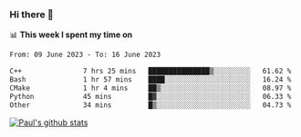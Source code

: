 ### Hi there 👋

📊 **This week I spent my time on**
<!--START_SECTION:waka-->

```txt
From: 09 June 2023 - To: 16 June 2023

C++               7 hrs 25 mins   ███████████████▒░░░░░░░░░   61.62 %
Bash              1 hr 57 mins    ████░░░░░░░░░░░░░░░░░░░░░   16.24 %
CMake             1 hr 4 mins     ██▒░░░░░░░░░░░░░░░░░░░░░░   08.97 %
Python            45 mins         █▓░░░░░░░░░░░░░░░░░░░░░░░   06.33 %
Other             34 mins         █▒░░░░░░░░░░░░░░░░░░░░░░░   04.73 %
```

<!--END_SECTION:waka-->


[![Paul's github stats](https://github-readme-stats.vercel.app/api?username=mickeyouyou&theme=dracula&show_icons=true)](https://github.com/anuraghazra/github-readme-stats)
